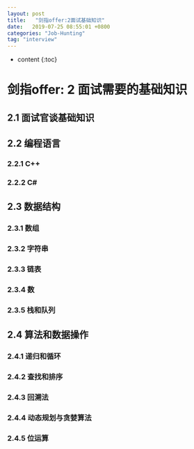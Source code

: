 ```yaml
---
layout: post
title:   "剑指offer:2面试基础知识"
date:   2019-07-25 08:55:01 +0800
categories: "Job-Hunting"
tag: "interview"
---
```


* content
{:toc}




# 剑指offer: 2 面试需要的基础知识

## 2.1 面试官谈基础知识

## 2.2 编程语言

### 2.2.1 C++

### 2.2.2 C#

## 2.3 数据结构

### 2.3.1 数组

### 2.3.2 字符串

### 2.3.3 链表

### 2.3.4 数

### 2.3.5 栈和队列

## 2.4 算法和数据操作

### 2.4.1 递归和循环

### 2.4.2 查找和排序

### 2.4.3 回溯法

### 2.4.4 动态规划与贪婪算法

### 2.4.5 位运算

